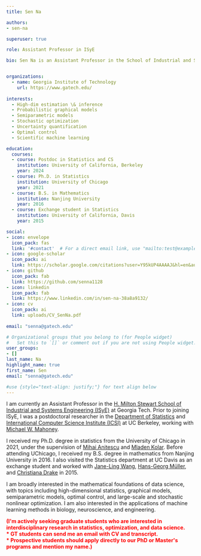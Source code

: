 ```yaml
---
title: Sen Na

authors:
- sen-na

superuser: true

role: Assistant Professor in ISyE

bio: Sen Na is an Assistant Professor in the School of Industrial and Systems Engineering at Georgia Tech. Prior to joining ISyE, he was a postdoctoral researcher in the statistics department and ICSI at UC Berkeley. His research interests broadly lie in the mathematical foundations of data science, with topics including high-dimensional statistics, graphical models, semiparametric models, optimal control, and large-scale and stochastic nonlinear optimization. He is also interested in applying machine learning methods to biology, neuroscience, and engineering.


organizations:
  - name: Georgia Institute of Technology
    url: https://www.gatech.edu/
    
interests:
  - High-dim estimation \& inference
  - Probabilistic graphical models
  - Semiparametric models
  - Stochastic optimization 
  - Uncertainty quantification
  - Optimal control
  - Scientific machine learning

education:
  courses:
  - course: Postdoc in Statistics and CS
    institution: University of California, Berkeley
    year: 2024
  - course: Ph.D. in Statistics
    institution: University of Chicago
    year: 2021
  - course: B.S. in Mathematics
    institution: Nanjing University
    year: 2016
  - course: Exchange student in Statistics
    institution: University of California, Davis
    year: 2015

social:
- icon: envelope
  icon_pack: fas
  link: '#contact'  # For a direct email link, use "mailto:test@example.org".
- icon: google-scholar
  icon_pack: ai
  link: https://scholar.google.com/citations?user=Y95kUP4AAAAJ&hl=en&authuser=1
- icon: github
  icon_pack: fab
  link: https://github.com/senna1128
- icon: linkedin
  icon_pack: fab
  link: https://www.linkedin.com/in/sen-na-38a8a9132/
- icon: cv
  icon_pack: ai
  link: uploads/CV_SenNa.pdf
  
email: "senna@gatech.edu"

# Organizational groups that you belong to (for People widget)
#   Set this to `[]` or comment out if you are not using People widget.
user_groups:
- []
last_name: Na
highlight_name: true
first_name: Sen
email: "senna@gatech.edu"

#use {style="text-align: justify;"} for text align below
---
```

I am currently an Assistant Professor in the [H. Milton Stewart School of Industrial and Systems Engineering (ISyE)](https://www.isye.gatech.edu/) at Georgia Tech. Prior to joining ISyE, I was a postdoctoral researcher in the [Department of Statistics](https://statistics.berkeley.edu/) and [International Computer Science Institute (ICSI)](https://www.icsi.berkeley.edu/icsi/) at UC Berkeley, working with [Michael W. Mahoney](https://www.stat.berkeley.edu/~mmahoney/).

I received my Ph.D. degree in statistics from the University of Chicago in 2021, under the supervision of [Mihai Anitescu](https://www.mcs.anl.gov/~anitescu/) and [Mladen Kolar](https://mkolar.coffeejunkies.org/). Before attending UChicago, I received my B.S. degree in mathematics from Nanjing University in 2016. I also visited the Statistics department at UC Davis as an exchange student and worked with [Jane-Ling Wang](http://www.stat.ucdavis.edu/~wang/), [Hans-Georg Müller](https://anson.ucdavis.edu/~mueller/), and [Christiana Drake](http://anson.ucdavis.edu/~drake/) in 2015.

I am broadly interested in the mathematical foundations of data science, with topics including high-dimensional statistics, graphical models, semiparametric models, optimal control, and large-scale and stochastic nonlinear optimization. I am also interested in the applications of machine learning methods in biology, neuroscience, and engineering.

**<span style="color: rgb(255,0,0);">(I'm actively seeking graduate students who are interested in interdisciplinary research in statistics, optimization, and data science.<br/> * GT students can send me an email with CV and transcript.<br/> * Prospective students should apply directly to our PhD or Master's programs and mention my name.)</span>**
